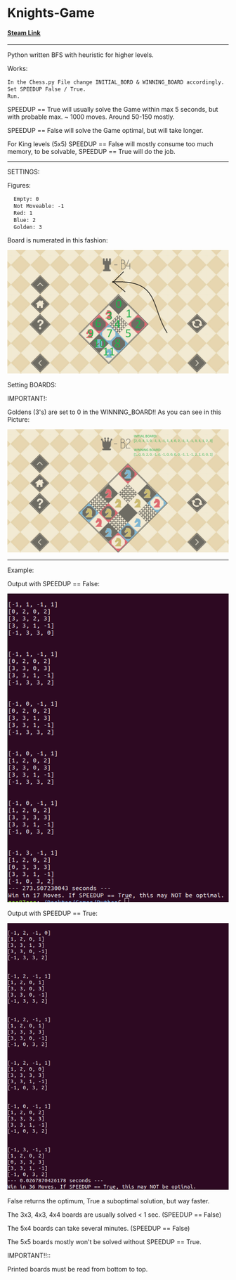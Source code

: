 # Knights-Game
#### [Steam Link](https://store.steampowered.com/app/476240/KNIGHTS/)

---

Python written BFS with heuristic for higher levels.

Works:

    In the Chess.py File change INITIAL_BORD & WINNING_BOARD accordingly.
    Set SPEEDUP False / True.
    Run.
    
    
SPEEDUP == True will usually solve the Game within max 5 seconds, but with probable max. ~ 1000 moves.
Around 50-150 mostly.


SPEEDUP == False will solve the Game optimal, but will take longer.

For King levels (5x5) SPEEDUP == False will mostly consume too much memory, to be solvable, SPEEDUP == True will do the job.

---

SETTINGS:

Figures:

      Empty: 0      
      Not Moveable: -1
      Red: 1
      Blue: 2
      Golden: 3


Board is numerated in this fashion:

  ![Image description](Knights1.png)

Setting BOARDS:

IMPORTANT!:

Goldens (3's) are set to 0 in the WINNING_BOARD!! As you can see in this Picture:


![Image description](Knights2.png)

---

Example:

Output with SPEEDUP == False:

![Image description](slow.png)

Output with SPEEDUP == True:

![Image description](fast.png)


False returns the optimum, True a suboptimal solution, but way faster.

The 3x3, 4x3, 4x4 boards are usually solved < 1 sec. (SPEEDUP == False)

The 5x4 boards can take several  minutes. (SPEEDUP == False)

The 5x5 boards mostly won't be solved without SPEEDUP == True.


IMPORTANT!!::

Printed boards must be read from bottom to top.
